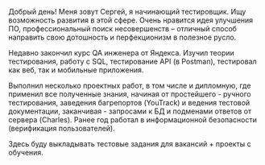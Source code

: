 Добрый день! Меня зовут Сергей, я начинающий тестировщик. Ищу возможность развития в этой сфере. Очень нравится идея улучшения ПО, профессиональный поиск несовершенств – отличный способ направить свою дотошность и перфекционизм в полезное русло.

Недавно закончил курс QA инженера от Яндекса. Изучил теории тестирования, работу с SQL, тестирование API (в Postman), тестировал как веб, так и мобильные приложения.

Выполнил несколько проектных работ, в том числе и дипломную, где применил все полученные знания, начиная от простейшего - ручного тестирования, заведения багрепортов (YouTrack) и ведения тестовой документации, заканчивая - запросами к БД и подменами ответов от сервера (Charles). Ранее год работал в информационной безопасности (верификация пользователей).

Здесь буду выкладывать тестовые задания для вакансий + проекты с обучения.
